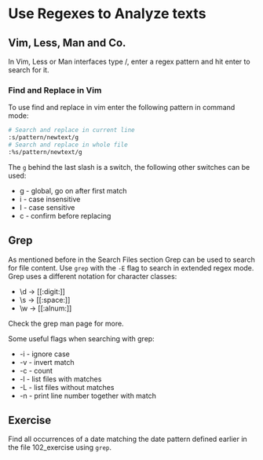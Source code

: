 # Use Regexes to Analyze texts

## Vim, Less, Man and Co.
In Vim, Less or Man interfaces type /, enter a regex pattern and hit enter to search for it.

### Find and Replace in Vim
To use find and replace in vim enter the following pattern in command mode:

~~~~ bash
# Search and replace in current line 
:s/pattern/newtext/g
# Search and replace in whole file
:%s/pattern/newtext/g
~~~~

The `g` behind the last slash is a switch, the following other switches can be used:
- g - global, go on after first match
- i - case insensitive
- I - case sensitive
- c - confirm before replacing

## Grep
As mentioned before in the Search Files section Grep can be used to search for file content. Use `grep` with the `-E` flag to search in extended regex mode.
Grep uses a different notation for character classes:

- \d -> \[\[:digit:\]\]
- \s -> \[\[:space:\]\]
- \w -> \[\[:alnum:\]\]

Check the grep man page for more.

Some useful flags when searching with grep:

- -i - ignore case
- -v - invert match
- -c - count
- -l - list files with matches
- -L - list files without matches
- -n - print line number together with match

## Exercise
Find all occurrences of a date matching the date pattern defined earlier in the file 102_exercise using `grep`.


